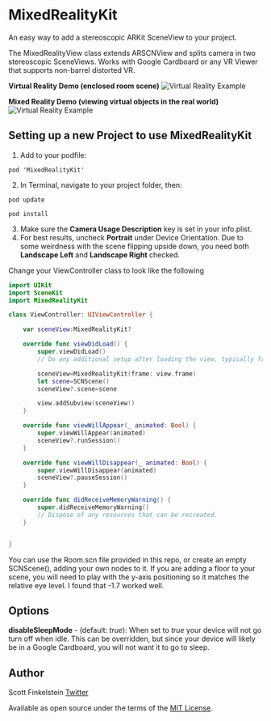 #  MixedRealityKit

An easy way to add a stereoscopic ARKit SceneView to your project.

The MixedRealityView class extends ARSCNView and splits camera in two stereoscopic SceneViews. Works with Google Cardboard or any VR Viewer that supports non-barrel distorted VR.

**Virtual Reality Demo (enclosed room scene)**
![Virtual Reality Example](demo1.gif)

**Mixed Reality Demo (viewing virtual objects in the real world)**
![Virtual Reality Example](demo2.gif)



## Setting up a new Project to use MixedRealityKit

1. Add to your podfile:

`pod 'MixedRealityKit'`

2. In Terminal, navigate to your project folder, then:

`pod update`

`pod install`


3. Make sure the **Camera Usage Description** key is set in your info.plist.
4. For best results, uncheck **Portrait** under Device Orientation. Due to some weirdness with the scene flipping upside down, you need both **Landscape Left** and **Landscape Right** checked.

Change your ViewController class to look like the following

```swift
import UIKit
import SceneKit
import MixedRealityKit

class ViewController: UIViewController {

    var sceneView:MixedRealityKit?

    override func viewDidLoad() {
        super.viewDidLoad()
        // Do any additional setup after loading the view, typically from a nib.

        sceneView=MixedRealityKit(frame: view.frame)
        let scene=SCNScene()
        sceneView?.scene=scene

        view.addSubview(sceneView!)
    }

    override func viewWillAppear(_ animated: Bool) {
        super.viewWillAppear(animated)
        sceneView?.runSession()
    }

    override func viewWillDisappear(_ animated: Bool) {
        super.viewWillDisappear(animated)
        sceneView?.pauseSession()
    }

    override func didReceiveMemoryWarning() {
        super.didReceiveMemoryWarning()
        // Dispose of any resources that can be recreated.
    }


}


```

You can use the Room.scn file provided in this repo, or create an empty SCNScene(), adding your own nodes to it. If you are adding a floor to your scene, you will need to play with the y-axis positioning so it matches the relative eye level. I found that -1.7 worked well.

## Options

**disableSleepMode** - (default: _true_): When set to _true_ your device will not go turn off when idle. This can be overridden, but since your device will likely be in a Google Cardboard, you will not want it to go to sleep.

## Author
Scott Finkelstein [Twitter](https://twitter.com/sbf02)

Available as open source under the terms of the [MIT License](http://opensource.org/licenses/MIT).
